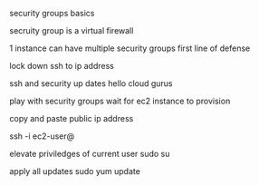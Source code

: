 security groups basics 

secruity group is a virtual firewall

1 instance can have multiple security groups 
first line of defense 

lock down ssh to ip address


ssh and security up dates 
hello cloud gurus 

play with security groups 
wait for ec2 instance to provision 

copy and paste public ip address 

ssh -i <public pem file> ec2-user@<public ip address>

elevate priviledges of current user 
sudo su 

apply all updates 
sudo yum update 
